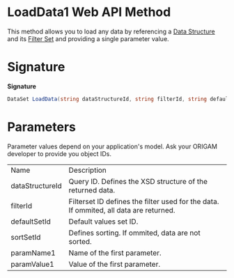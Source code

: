 # LoadData1 Web API Method

This method allows you to load any data by referencing a [Data Structure](/t/Data-Structures) and its [Filter Set](/t/Filter-Sets) and providing a single parameter value.

# Signature

**Signature**

``` csharp
DataSet LoadData(string dataStructureId, string filterId, string defaultSetId, string sortSetId, string paramName1, string paramValue1)
```

# Parameters

Parameter values depend on your application's model. Ask your ORIGAM developer to provide you object IDs.

|                 |                                                                                       |
|-----------------|---------------------------------------------------------------------------------------|
| Name            | Description                                                                           |
| dataStructureId | Query ID. Defines the XSD structure of the returned data.                             |
| filterId        | Filterset ID defines the filter used for the data. If ommited, all data are returned. |
| defaultSetId    | Default values set ID.                                                                |
| sortSetId       | Defines sorting. If ommited, data are not sorted.                                     |
| paramName1      | Name of the first parameter.                                                          |
| paramValue1     | Value of the first parameter.                                                         |
